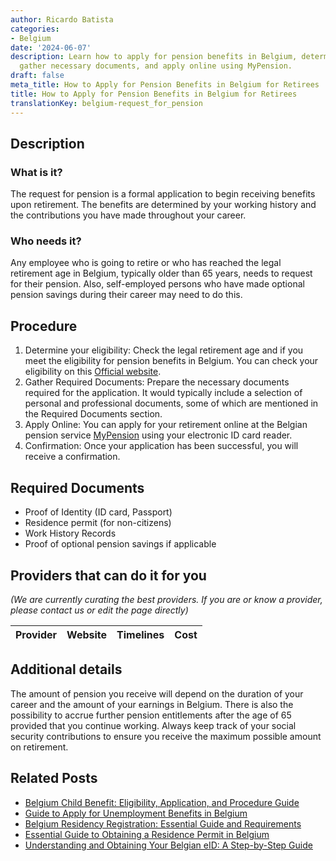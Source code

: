 ```yaml
---
author: Ricardo Batista
categories:
- Belgium
date: '2024-06-07'
description: Learn how to apply for pension benefits in Belgium, determine eligibility,
  gather necessary documents, and apply online using MyPension.
draft: false
meta_title: How to Apply for Pension Benefits in Belgium for Retirees
title: How to Apply for Pension Benefits in Belgium for Retirees
translationKey: belgium-request_for_pension
---
```


## Description
### What is it?
The request for pension is a formal application to begin receiving benefits upon retirement. The benefits are determined by your working history and the contributions you have made throughout your career.

### Who needs it?
Any employee who is going to retire or who has reached the legal retirement age in Belgium, typically older than 65 years, needs to request for their pension. Also, self-employed persons who have made optional pension savings during their career may need to do this. 

## Procedure
1. Determine your eligibility: Check the legal retirement age and if you meet the eligibility for pension benefits in Belgium. You can check your eligibility on this [Official website](https://socialsecurity.belgium.be/en).
2. Gather Required Documents: Prepare the necessary documents required for the application. It would typically include a selection of personal and professional documents, some of which are mentioned in the Required Documents section.
3. Apply Online: You can apply for your retirement online at the Belgian pension service [MyPension](https://www.mypension.be) using your electronic ID card reader. 
4. Confirmation: Once your application has been successful, you will receive a confirmation.

## Required Documents
- Proof of Identity (ID card, Passport)
- Residence permit (for non-citizens)
- Work History Records
- Proof of optional pension savings if applicable

## Providers that can do it for you

_(We are currently curating the best providers. If you are or know a provider, please contact us or edit the page directly)_

| Provider        |     Website     |     Timelines    |       Cost      |
| :-------------: | :-------------: |  :-------------: | :-------------: |

## Additional details
The amount of pension you receive will depend on the duration of your career and the amount of your earnings in Belgium. There is also the possibility to accrue further pension entitlements after the age of 65 provided that you continue working. Always keep track of your social security contributions to ensure you receive the maximum possible amount on retirement.
## Related Posts

- [Belgium Child Benefit: Eligibility, Application, and Procedure Guide](https://tramitit.com/guides/belgium/request_for_child_benefits/)
- [Guide to Apply for Unemployment Benefits in Belgium](https://tramitit.com/guides/belgium/request_for_unemployment_benefits/)
- [Belgium Residency Registration: Essential Guide and Requirements](https://tramitit.com/guides/belgium/registration_in_the_population_registers/)
- [Essential Guide to Obtaining a Residence Permit in Belgium](https://tramitit.com/guides/belgium/request_for_residence_permit/)
- [Understanding and Obtaining Your Belgian eID: A Step-by-Step Guide](https://tramitit.com/guides/belgium/request_for_identity_card/)